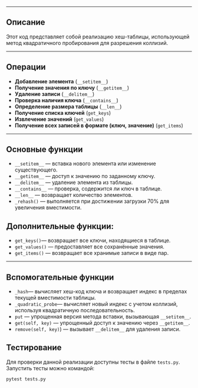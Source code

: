 
---
## **Описание**

Этот код представляет собой реализацию хеш-таблицы, использующей метод квадратичного пробирования для разрешения коллизий.

---
## **Операции**

-  **Добавление элемента** (`__setitem__`)
-  **Получение значения по ключу** (`__getitem__`)
-  **Удаление записи** (`__delitem__`)
-  **Проверка наличия ключа** (`__contains__`)
-  **Определение размера таблицы** (`__len__`)
-  **Получение списка ключей** (`get_keys`)
-  **Извлечение значений** (`get_values`)
-  **Получение всех записей в формате (ключ, значение)** (`get_items`)

---
## **Основные функции**

-  `__setitem__` — вставка нового элемента или изменение существующего.
-  `__getitem__` — доступ к значению по заданному ключу.
-  `__delitem__` — удаление элемента из таблицы.
-  `__contains__` — проверка, содержится ли ключ в таблице.
-  `__len__` — возвращает количество элементов.
-  `_rehash()` — выполняется при достижении загрузки 70% для увеличения вместимости.

## Дополнительные функции:

-  `get_keys()`— возвращает все ключи, находящиеся в таблице.
-  `get_values()` — предоставляет все сохранённые значения.
-  `get_items()` — возвращает все хранимые записи в виде пар.

---
## **Вспомогательные функции**

-  `_hash`— вычисляет хеш-код ключа и возвращает индекс в пределах текущей вместимости таблицы.
-  `_quadratic_probe`— вычисляет новый индекс с учетом коллизий, используя квадратичную последовательность.
-  `put` — упрощенная версия метода вставки, вызывающая `__setitem__`.
-  `get(self, key)` — упрощенный доступ к значению через `__getitem__`.
-  `remove(self, key)`) — вызывает `__delitem__` для удаления записи.

## **Тестирование**

Для проверки данной реализации доступны тесты в файле `tests.py`. Запустить тесты можно командой:
```
pytest tests.py
```
